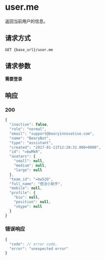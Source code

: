 # user.me

返回当前用户的信息。

## 请求方式

```
GET {base_url}/user.me
```

## 请求参数

**需要登录**


## 响应

### 200

```javascript
{
  "inactive": false,
  "role": "normal",
  "email": "support@bearyinnovative.com",
  "name": "BearyBot",
  "type": "assistant",
  "created": "2017-01-11T12:28:31.000+0000",
  "id": "=bwMkR",
  "avatars": {
    "small": null,
    "medium": null,
    "large": null
  },
  "team_id": "=bw52O",
  "full_name": "倍洽小助手",
  "mobile": null,
  "profile": {
    "bio": null,
    "position": null,
    "skype": null
  }
}
```
### 错误响应

```javascript
{
  "code": // error code,
  "error": "unexpected error"
}
```

<!-- generated by gen_doc.js -->
